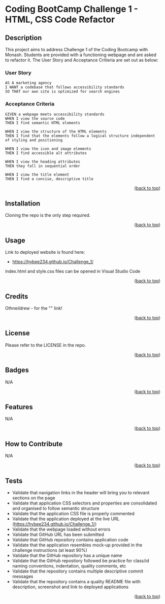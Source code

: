 <!-- Improved compatibility of back to top link: See: https://github.com/othneildrew/Best-README-Template/pull/73 -->
<a name="readme-top"></a>

# Coding BootCamp Challenge 1 - HTML, CSS Code Refactor

## Description

This project aims to address Challenge 1 of the Coding Bootcamp with Monash. Students are provided with a functioning webpage and are asked to refactor it.
The User Story and Acceptance Critieria are set out as below:

### User Story

```
AS A marketing agency
I WANT a codebase that follows accessibility standards
SO THAT our own site is optimized for search engines
```

### Acceptance Criteria

```
GIVEN a webpage meets accessibility standards
WHEN I view the source code
THEN I find semantic HTML elements

WHEN I view the structure of the HTML elements
THEN I find that the elements follow a logical structure independent of styling and positioning

WHEN I view the icon and image elements
THEN I find accessible alt attributes

WHEN I view the heading attributes
THEN they fall in sequential order

WHEN I view the title element
THEN I find a concise, descriptive title
```
<p align="right">(<a href="#readme-top">back to top</a>)</p>

## Installation

Cloning the repo is the only step required.
<p align="right">(<a href="#readme-top">back to top</a>)</p>


## Usage

Link to deployed website is found here:
* https://hybee234.github.io/Challenge_1/
  
index.html and style.css files can be opened in Visual Studio Code

<p align="right">(<a href="#readme-top">back to top</a>)</p>
 

## Credits
Othneildrew - for the "<back to top>" link!

<p align="right">(<a href="#readme-top">back to top</a>)</p>

## License

Please refer to the LICENSE in the repo.
<p align="right">(<a href="#readme-top">back to top</a>)</p>

## Badges

N/A
<p align="right">(<a href="#readme-top">back to top</a>)</p>

## Features

N/A
<p align="right">(<a href="#readme-top">back to top</a>)</p>

## How to Contribute

N/A
<p align="right">(<a href="#readme-top">back to top</a>)</p>

## Tests

* Validate that navigation links in the header will bring you to relevant sections on the page
* Validate that application CSS selectors and properties are consolidated and organised to follow semantic structure
* Validate that the application CSS file is properly commented
* Validate that the application deployed at the live URL (https://hybee234.github.io/Challenge_1/)
* Validate that the webpage loaded without errors
* Validate that GitHub URL has been submitted
* Validate that GitHub repository contains application code
* Validate that the application resembles mock-up provided in the challenge instructions (at least 90%)
* Validate that the GitHub repository has a unique name
* Validate that the GitHub repostiory followed be practice for class/id naming conventions, indentation, quality comments, etc
* Validate that the repository contains multiple descriptive commit messages
* Validate that the repository contains a quality README file with description, screenshot and link to deployed applications
<p align="right">(<a href="#readme-top">back to top</a>)</p>
